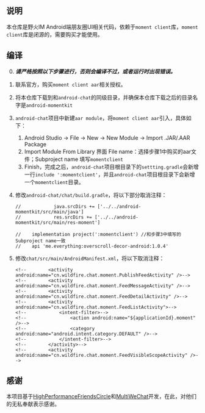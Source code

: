 ## 说明

本仓库是野火IM Android端朋友圈UI相关代码，依赖于```moment client```库，```moment client```库是闭源的，需要购买才能使用。

## 编译
0. ***请严格按照以下步骤进行，否则会编译不过，或者运行时出现错误。***

1. 联系官方，购买```moment client aar```相关授权。

2. 将本仓库下载到和```android-chat```的同级目录，并确保本仓库下载之后的目录名字是```android-momentkit```

3. ```android-chat```项目中新建```aar module```，将```moment client aar```引入，具体如下：
   1. Android Studio -> File -> New -> New Module -> Import .JAR/.AAR Package 
   2. Import Module From Library 界面 File name：选择步骤1中购买的aar文件；Subproject name 填写```momentclient```
   3. Finish，完成之后，```android-chat```项目根目录下的```settting.gradle```会新增一行```include ':momentclient'```，并且```android-chat```项目根目录下会新增一个```momentclient```目录。

4. 修改```android-chat/chat/build.gradle```，将以下部分取消注释：

      ```
      //            java.srcDirs += ['../../android-momentkit/src/main/java']
      //            res.srcDirs += ['../../android-momentkit/src/main/res-moment']
      
      //    implementation project(':momentclient') //和步骤3中填写的Subproject name一致
      //    api 'me.everything:overscroll-decor-android:1.0.4'
      ```

5. 修改```chat/src/main/AndroidManifest.xml```，将以下取消注释：

      ```
      <!--        <activity android:name="cn.wildfire.chat.moment.PublishFeedActivity" />-->
      <!--        <activity android:name="cn.wildfire.chat.moment.FeedMessageActivity" />-->
      <!--        <activity android:name="cn.wildfire.chat.moment.FeedDetailActivity" />-->
      <!--        <activity android:name="cn.wildfire.chat.moment.FeedListActivity">-->
      <!--            <intent-filter>-->
      <!--                <action android:name="${applicationId}.moment" />-->
      <!--                <category android:name="android.intent.category.DEFAULT" />-->
      <!--            </intent-filter>-->
      <!--        </activity>-->
      <!--        <activity android:name="cn.wildfire.chat.moment.FeedVisibleScopeActivity" />-->
      
      ```

## 感谢

本项目基于[HighPerformanceFriendsCircle](https://github.com/Micrason/HighPerformanceFriendsCircle)和[MultiWeChat](https://github.com/MsPenghao/MultiWeChat)开发，在此，对他们的无私奉献表示感谢。
